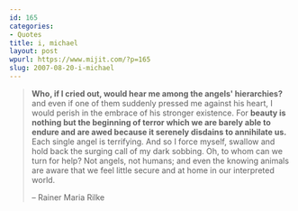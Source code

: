 ```yaml
---
id: 165
categories:
- Quotes
title: i, michael
layout: post
wpurl: https://www.mijit.com/?p=165
slug: 2007-08-20-i-michael
---
```

<blockquote><strong>Who, if I cried out, would hear me among the angels'
hierarchies?</strong> and even if one of them suddenly                                                       
pressed me against his heart, I would perish
in the embrace of his stronger existence.                                                           
For <strong>beauty is nothing but the beginning of terror
which we are barely able to endure and are awed                                                     
because it serenely disdains to annihilate us.</strong>
Each single angel is terrifying.                                                                    
And so I force myself, swallow and hold back
the surging call of my dark sobbing.                                                                
Oh, to whom can we turn for help?
Not angels, not humans;
and even the knowing animals are aware that we feel
little secure and at home in our interpreted world.

– Rainer Maria Rilke</blockquote>
